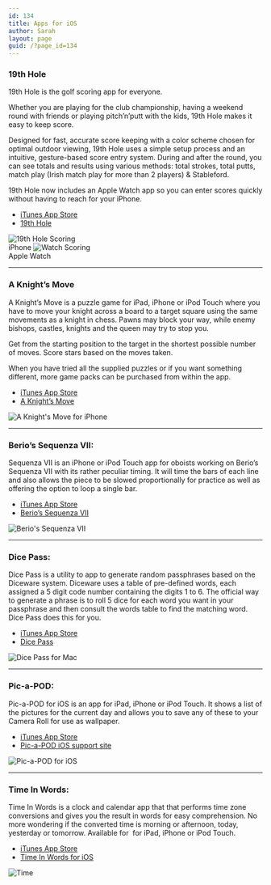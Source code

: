 ```yaml
---
id: 134
title: Apps for iOS
author: Sarah
layout: page
guid: /?page_id=134
---
```

### 19th Hole

19th Hole is the golf scoring app for everyone.

Whether you are playing for the club championship, having a weekend round with friends or playing pitch’n’putt with the kids, 19th Hole makes it easy to keep score.

Designed for fast, accurate score keeping with a color scheme chosen for optimal outdoor viewing, 19th Hole uses a simple setup process and an intuitive, gesture-based score entry system. During and after the round, you can see totals and results using various methods: total strokes, total putts, match play (Irish match play for more than 2 players) & Stableford.

19th Hole now includes an Apple Watch app so you can enter scores quickly without having to reach for your iPhone.

  * <a href="https://itunes.apple.com/app/the-19th-hole/id871686159" target="_blank">iTunes App Store</a>
  * <a href="/19th-hole/" target="_blank">19th Hole</a>

<img title="19th Hole Scoring" alt="19th Hole Scoring" src="/wp-content/uploads/2014/04/1_4-500.png" />
<br>iPhone

<img title="Watch Scoring" alt="Watch Scoring" src="/images/19thHole-Watch-v3.jpg" />
<br>Apple Watch

--- 

### A Knight&#8217;s Move

A Knight’s Move is a puzzle game for iPad, iPhone or iPod Touch where you have to move your knight across a board to a target square using the same movements as a knight in chess. Pawns may block your way, while enemy bishops, castles, knights and the queen may try to stop you.

Get from the starting position to the target in the shortest possible number of moves. Score stars based on the moves taken.

When you have tried all the supplied puzzles or if you want something different, more game packs can be purchased from within the app.

  * <a href="http://itunes.apple.com/app/a-knights-move/id530090451" target="_blank">iTunes App Store</a>
  * <a href="/knightsmove/" target="_blank">A Knight&#8217;s Move</a>

<img title="A Knight's Move for iPhone" alt="A Knight's Move for iPhone" src="/wp-content/uploads/2012/06/iPhone1-500.png" />

--- 

### Berio&#8217;s Sequenza VII:

Sequenza VII is an iPhone or iPod Touch app for oboists working on Berio&#8217;s Sequenza VII with its rather peculiar timing. It will time the bars of each line and also allows the piece to be slowed proportionally for practice as well as offering the option to loop a single bar.

  * <a href="https://itunes.apple.com/us/app/sequenza-vii/id730234638?mt=8&uo=4" target="_blank">iTunes App Store</a>
  * [Berio&#8217;s Sequenza VII][3]

<img alt="Berio's Sequenza VII" src="/wp-content/uploads/2013/10/Berio_2-500.png" />

--- 

### Dice Pass:

Dice Pass is a utility to app to generate random passphrases based on the Diceware system. Diceware uses a table of pre-defined words, each assigned a 5 digit code number containing the digits 1 to 6. The official way to generate a phrase is to roll 5 dice for each word you want in your passphrase and then consult the words table to find the matching word. Dice Pass does this for you.

  * <a href="https://itunes.apple.com/app/dice-pass/id998397511" target="_blank">iTunes App Store</a>
  * <a title="Dice Pass" href="/dicepass/">Dice Pass</a>

![Dice Pass for Mac](/images/DicePass_iOS.png)

--- 

### Pic-a-POD:

Pic-a-POD for iOS is an app for iPad, iPhone or iPod Touch. It shows a list of the pictures for the current day and allows you to save any of these to your Camera Roll for use as wallpaper.

  * <a href="http://itunes.apple.com/app/pic-a-pod/id480086912" target="_blank">iTunes App Store</a>
  * <a href="http://www.picapod.com/support-ios/" target="_blank">Pic-a-POD iOS support site</a>

<img title="Pic-a-POD for iOS" alt="Pic-a-POD for iOS" src="/wp-content/uploads/2012/01/Picapod-iOS.jpg" />

--- 

### Time In Words:

Time In Words is a clock and calendar app that that performs time zone conversions and gives you the result in words for easy comprehension. No more wondering if the converted time is morning or afternoon, today, yesterday or tomorrow. Available for  for iPad, iPhone or iPod Touch.

  * <a href="http://itunes.apple.com/app/time-in-words/id498403851" target="_blank">iTunes App Store</a>
  * <a href="/time-in-words/" target="_blank">Time In Words for iOS</a>

<img title="Time" alt="Time" src="/images/TiW_1.jpeg" />

[3]: /berio/ "Berio’s Sequenza VII"
